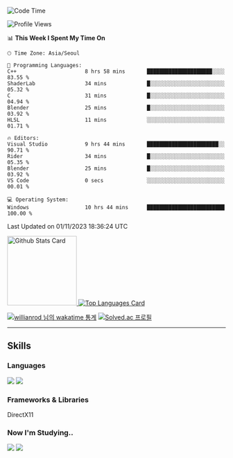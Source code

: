 <!--START_SECTION:waka-->
![Code Time](http://img.shields.io/badge/Code%20Time-668%20hrs%2036%20mins-blue)

![Profile Views](http://img.shields.io/badge/Profile%20Views-19-blue)

📊 **This Week I Spent My Time On** 

```text
🕑︎ Time Zone: Asia/Seoul

💬 Programming Languages: 
C++                      8 hrs 58 mins       █████████████████████░░░░   83.55 % 
ShaderLab                34 mins             █░░░░░░░░░░░░░░░░░░░░░░░░   05.32 % 
C                        31 mins             █░░░░░░░░░░░░░░░░░░░░░░░░   04.94 % 
Blender                  25 mins             █░░░░░░░░░░░░░░░░░░░░░░░░   03.92 % 
HLSL                     11 mins             ░░░░░░░░░░░░░░░░░░░░░░░░░   01.71 % 

🔥 Editors: 
Visual Studio            9 hrs 44 mins       ███████████████████████░░   90.71 % 
Rider                    34 mins             █░░░░░░░░░░░░░░░░░░░░░░░░   05.35 % 
Blender                  25 mins             █░░░░░░░░░░░░░░░░░░░░░░░░   03.92 % 
VS Code                  0 secs              ░░░░░░░░░░░░░░░░░░░░░░░░░   00.01 % 

💻 Operating System: 
Windows                  10 hrs 44 mins      █████████████████████████   100.00 % 
```


 Last Updated on 01/11/2023 18:36:24 UTC
<!--END_SECTION:waka-->


<!-- [![Anurag's github stats](https://github-readme-stats.vercel.app/api?username=heosumin518)](https://github.com/anuraghazra/github-readme-stats) -->

<!-- markdownlint-disable MD033 -->
<a href="https://github.com/anuraghazra/github-readme-stats#github-stats-card">
  <img
    src="https://github-readme-stats.vercel.app/api?username=heosumin518&hide_title=true&show_icons=true&include_all_commits=true&count_private=true&hide_border=true&theme=onedark&title_color=5f4b8b&text_color=f0eee9&icon_color=00abc0"
    alt="Github Stats Card"
    height="160"
  />
</a>
<a href="https://github.com/anuraghazra/github-readme-stats#top-languages-card">
  <img
    src="https://github-readme-stats.vercel.app/api/top-langs?username=heosumin518&hide=css,tex&hide_title=true&layout=compact&langs_count=8&hide_border=true&theme=onedark&title_color=5f4b8b&text_color=f0eee9&icon_color=00abc0"
    alt="Top Languages Card"
  />
</a>

[![willianrod 님의 wakatime 통계](https://github-readme-stats.vercel.app/api/wakatime?username=heosumin518&layout=compact&count_private=true)](https://wakatime.com/@heosumin518) [![Solved.ac
프로필](http://mazassumnida.wtf/api/v2/generate_badge?boj=heosumin)](https://solved.ac/heosumin)


---

## Skills

### Languages

<img src="https://img.shields.io/badge/C-A8B9CC?style=flat-square&logo=C&logoColor=white"/> <img src="https://img.shields.io/badge/C++-00599C?style=flat-square&logo=C%2B%2B&logoColor=white"/>

### Frameworks & Libraries

DirectX11

### Now I'm Studying..

<img src="https://img.shields.io/badge/CSharp-239120?style=flat-square&logo=CSharp&logoColor=white"/> <img src="https://img.shields.io/badge/OpenGL-5586A4?style=flat-square&logo=OpenGL&logoColor=white"/>

